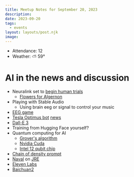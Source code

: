 ```yaml
---
title: Meetup Notes for September 20, 2023
description: 
date: 2023-09-20
tags:
  - events
layout: layouts/post.njk
image:
---
```


- Attendance: 12
- Weather: ⛅ 59°

# AI in the news and discussion

- Neuralink set to [begin human trials](https://arstechnica.com/health/2023/09/musks-neuralink-seeks-volunteers-for-brain-implants-whos-in/)
  - [Flowers for Algernon](https://en.wikipedia.org/wiki/Flowers_for_Algernon)
- Playing with Stable Audio
  - Using brain eeg or signal to control your music
- [EEG game](https://www.amazon.com/Mattel-P2639-Mindflex-Game/dp/B001UEUHCG)
- [Tesla Optimus bot](https://en.wikipedia.org/wiki/Optimus_(robot)) [news](https://insideevs.com/news/677958/tesla-built-only-5-6-optimus-robots/)
- [Dall-E 3](https://www.theverge.com/2023/9/20/23881241/openai-dalle-third-version-generative-ai)
- Training from Hugging Face yourself?
- Quantum computing for AI
  + [Grover's algorithm](https://en.wikipedia.org/wiki/Grover%27s_algorithm)
  + [Nvidia Cuda](https://developer.nvidia.com/cuda-quantum)
  + [Intel 12 qubit chip](https://www.intel.com/content/www/us/en/newsroom/news/quantum-computing-chip-to-advance-research.html)
- [Chain of density prompt](https://www.forbes.com/sites/lanceeliot/2023/09/20/prompt-engineering-new-chain-of-density-technique-prompts-generative-ai-toward-smartly-jampacking-crucial-content/?sh=140fcf9c214e)
- [Naval](https://twitter.com/naval) on [JRE](https://discord.com/channels/1067314714373263370/1138956853049561208/1154204049034448966)
- [Eleven Labs](https://elevenlabs.io/)
- [Baichuan2](https://github.com/baichuan-inc/Baichuan2/blob/main/README_EN.md)
